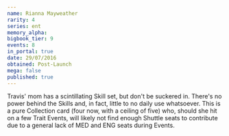 ```yaml
---
name: Rianna Mayweather
rarity: 4
series: ent
memory_alpha:
bigbook_tier: 9
events: 8
in_portal: true
date: 29/07/2016
obtained: Post-Launch
mega: false
published: true
---
```


Travis' mom has a scintillating Skill set, but don't be suckered in. There's no power behind the Skills and, in fact, little to no daily use whatsoever. This is a pure Collection card (four now, with a ceiling of five) who, should she hit on a few Trait Events, will likely not find enough Shuttle seats to contribute due to a general lack of MED and ENG seats during Events.
